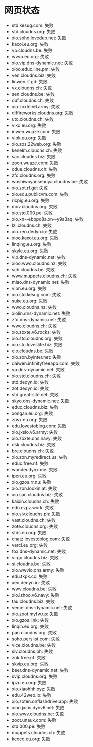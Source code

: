 # 网页状态
- std.kesug.com: 失败
- std.cloudns.org: 失败
- xio.soho.lovedub.net: 失败
- kaxoi.eu.org: 失败
- vp.cloudns.be: 失败
- wvvp.eu.org: 失败
- xio.vip.dns-dynamic.net: 失败
- xioo.educ.line.pm: 失败
- ven.cloudns.biz: 失败
- linwen.rf.gd: 失败
- vx.cloudns.ch: 失败
- sen.cloudns.be: 失败
- duf.cloudns.ch: 失败
- xio.zoxte.v6.army: 失败
- diffireworks.cloudns.org: 失败
- uto.cloudns.ch: 失败
- viko.eu.org: 失败
- inwen.wuaze.com: 失败
- vipk.eu.org: 失败
- xio.zos.22web.org: 失败
- kenelm.cloudns.ch: 失败
- sac.cloudns.biz: 失败
- zoon.wuaze.com: 失败
- cdue.cloudns.ch: 失败
- zfo.cloudns.org: 失败
- woshiwoyansebuya.cloudns.be: 失败
- xio.zot.rf.gd: 失败
- xio.edu.publicvm.com: 失败
- ricpig.eu.org: 失败
- mov.cloudns.org: 失败
- xio.std.000.pe: 失败
- xio.xn--ebbpo8a.xn--y9a3aq: 失败
- lzi.cloudns.ch: 失败
- xio.xeo.dedyn.io: 失败
- xioo.kaxoi.eu.org: 失败
- linqing.eu.org: 失败
- skyle.eu.org: 失败
- vip.dns-dynamic.net: 失败
- xioo.wwo.cloudns.nz: 失败
- sch.cloudns.be: 失败
- www.muppets.cloudns.ch: 失败
- miao.dns-dynamic.net: 失败
- vipn.eu.org: 失败
- xio.std.kesug.com: 失败
- suke.eu.org: 失败
- wwo.cloudns.nz: 失败
- xiolin.dns-dynamic.net: 失败
- zfo.dns-dynamic.net: 失败
- wwo.cloudns.ch: 失败
- xio.zoxte.v6.rocks: 失败
- xio.std.cloudns.org: 失败
- xio.stu.loveslife.biz: 失败
- clo.cloudns.be: 失败
- xio.zon.byinter.net: 失败
- daiwen.infinityfreeapp.com: 失败
- vp.dns-dynamic.net: 失败
- xio.std.cloudns.ch: 失败
- std.dedyn.io: 失败
- zot.dedyn.io: 失败
- std.great-site.net: 失败
- skyo.dns-dynamic.net: 失败
- educ.cloudns.biz: 失败
- xongan.eu.org: 失败
- zosx.eu.org: 失败
- edu.lovestoblog.com: 失败
- xio.jxsio.v6.army: 失败
- xio.zoxte.dns.navy: 失败
- dsk.cloudns.biz: 失败
- bre.cloudns.ch: 失败
- xio.zon.myredirect.us: 失败
- educ.free.nf: 失败
- wonder.dynx.me: 失败
- ipen.eu.org: 失败
- xio.gzos.rr.nu: 失败
- xio.zon.lookin.at: 失败
- xio.sac.cloudns.biz: 失败
- kaixin.cloudns.ch: 失败
- edu.ezpz.work: 失败
- xio.siv.cloudns.ph: 失败
- vast.cloudns.ch: 失败
- zote.cloudns.org: 失败
- stds.eu.org: 失败
- chatz.lovestoblog.com: 失败
- vercl.eu.org: 失败
- fox.dns-dynamic.net: 失败
- virgo.cloudns.biz: 失败
- si.cloudns.be: 失败
- xio.wwvio.dns.army: 失败
- edu.tkpk.cc: 失败
- xeo.dedyn.io: 失败
- wwv.cloudns.be: 失败
- xio.lzhoo.v6.navy: 失败
- tau.cloudns.biz: 失败
- vercel.dns-dynamic.net: 失败
- xio.zoot.myfw.us: 失败
- xio.gzos.link: 失败
- linqin.eu.org: 失败
- pan.cloudns.org: 失败
- soho.perslist.com: 失败
- vice.cloudns.be: 失败
- siv.cloudns.ph: 失败
- zok.free.nf: 失败
- skvip.eu.org: 失败
- beer.dns-dynamic.net: 失败
- svip.cloudns.org: 失败
- ipzo.eu.org: 失败
- xio.xiaohhh.xyz: 失败
- edu.42web.io: 失败
- xio.zoten.onflashdrive.app: 失败
- xioo.jxios.dynv6.net: 失败
- xio.wwv.cloudns.be: 失败
- zoot.unaux.com: 失败
- std.000.pe: 失败
- muppets.cloudns.ch: 失败
- kcoco.eu.org: 失败
